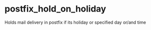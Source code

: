 # postfix_hold_on_holiday
Holds mail delivery in postfix if its holiday or specified day or/and time
